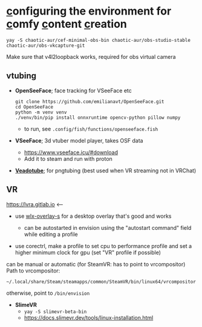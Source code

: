 # <ins>c</ins>onfiguring the environment for <ins>c</ins>omfy <ins>c</ins>ontent <ins>c</ins>reation

`yay -S chaotic-aur/cef-minimal-obs-bin chaotic-aur/obs-studio-stable chaotic-aur/obs-vkcapture-git`

Make sure that v4l2loopback works, required for obs virtual camera

## vtubing

- **OpenSeeFace**; face tracking for VSeeFace etc
    ```
    git clone https://github.com/emilianavt/OpenSeeFace.git
    cd OpenSeeFace
    python -m venv venv
    ./venv/bin/pip install onnxruntime opencv-python pillow numpy
    ```
    - to run, see `.config/fish/functions/openseeface.fish`

- **VSeeFace**; 3d vtuber model player, takes OSF data
    - https://www.vseeface.icu/#download
    - Add it to steam and run with proton

- [**Veadotube**](https://olmewe.itch.io/veadotube-mini?download); for pngtubing (best used when VR streaming not in VRChat)

## VR

https://lvra.gitlab.io <-- 

- use [wlx-overlay-s](https://github.com/galister/wlx-overlay-s) for a desktop overlay that's good and works
    - can be autostarted in envision using the "autostart command" field while editing a profile

- use corectrl, make a profile to set cpu to performance profile and set a higher minimum clock for gpu (set "VR" profile if possible)

can be manual or automatic (for SteamVR: has to point to vrcompositor)  
Path to vrcompositor:
```
~/.local/share/Steam/steamapps/common/SteamVR/bin/linux64/vrcompositor
```
otherwise, point to `/bin/envision`

- **SlimeVR**
    - `yay -S slimevr-beta-bin`
    - https://docs.slimevr.dev/tools/linux-installation.html  

